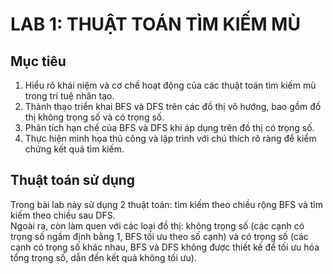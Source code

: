 # LAB 1: THUẬT TOÁN TÌM KIẾM MÙ  
## Mục tiêu  
1. Hiểu rõ khái niệm và cơ chế hoạt động của các thuật toán tìm kiếm mù trong trí tuệ nhân tạo.
2. Thành thạo triển khai BFS và DFS trên các đồ thị vô hướng, bao gồm đồ thị không trọng số và có trọng số.
3. Phân tích hạn chế của BFS và DFS khi áp dụng trên đồ thị có trọng số.
4. Thực hiện minh họa thủ công và lập trình với chú thích rõ ràng để kiểm chứng kết quả tìm kiếm.

## Thuật toán sử dụng  
Trong bài lab này sử dụng 2 thuật toán: tìm kiếm theo chiều rộng BFS và tìm kiếm theo chiều sau DFS.  
Ngoài ra, còn làm quen với các loại đồ thị: không trọng số (các cạnh có trọng số ngầm định bằng 1, BFS tối ưu theo số cạnh) và có trọng số (các cạnh có trọng số khác nhau, BFS và DFS không được thiết kế để tối ưu hóa tổng trọng số, dẫn đến kết quả không tối ưu).  



